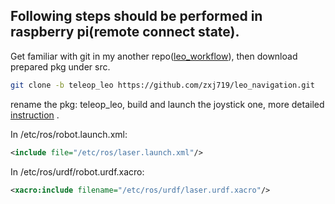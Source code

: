 ## Following steps should be performed in raspberry pi(remote connect state).
Get familiar with git in my another repo([leo_workflow](https://github.com/zxj719/leo_workflow)), then download prepared pkg under src.

```bash
git clone -b teleop_leo https://github.com/zxj719/leo_navigation.git
```

rename the pkg: teleop_leo, build and launch the joystick one, more detailed [instruction](https://github.com/UoMMScRobotics/UOMDocumentationForLeoRover/blob/main/Task04_Steering_with_joystick/Joystick.md) .

In /etc/ros/robot.launch.xml:
```xml
<include file="/etc/ros/laser.launch.xml"/>
```

In /etc/ros/urdf/robot.urdf.xacro:
```xml
<xacro:include filename="/etc/ros/urdf/laser.urdf.xacro"/>
```
